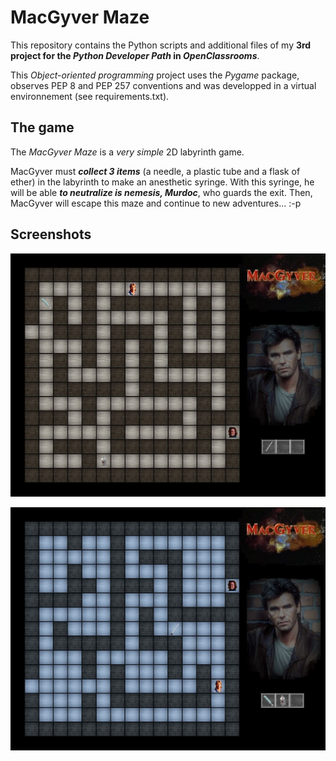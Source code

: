 # MacGyver Maze

This repository contains the Python scripts and additional files of my __3rd project for the *Python Developer Path* in *OpenClassrooms*__.

This *Object-oriented programming* project uses the *Pygame* package, observes PEP 8 and PEP 257 conventions and was developped in a virtual environnement (see requirements.txt).

## The game

The *MacGyver Maze* is a *very simple* 2D labyrinth game.

MacGyver must __*collect 3 items*__ (a needle, a plastic tube and a flask of ether) in the labyrinth to make an anesthetic syringe. With this syringe, he will be able __*to neutralize is nemesis, Murdoc*__, who guards the exit. Then, MacGyver will escape this maze and continue to new adventures... :-p

## Screenshots

![A level in 'brown stone' design](https://github.com/Louis-Gabriel-TM/MacGyverMaze/blob/master/images/demo_MGM_1.JPG)

![A level in 'blue stone' design](https://github.com/Louis-Gabriel-TM/MacGyverMaze/blob/master/images/demo_MGM_2.JPG)